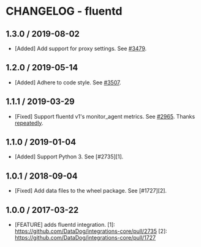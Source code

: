 # CHANGELOG - fluentd

## 1.3.0 / 2019-08-02

* [Added] Add support for proxy settings. See [#3479](https://github.com/DataDog/integrations-core/pull/3479).

## 1.2.0 / 2019-05-14

* [Added] Adhere to code style. See [#3507](https://github.com/DataDog/integrations-core/pull/3507).

## 1.1.1 / 2019-03-29

* [Fixed] Support fluentd v1's monitor_agent metrics. See [#2965](https://github.com/DataDog/integrations-core/pull/2965). Thanks [repeatedly](https://github.com/repeatedly).

## 1.1.0 / 2019-01-04

* [Added] Support Python 3. See [#2735][1].

## 1.0.1 / 2018-09-04

* [Fixed] Add data files to the wheel package. See [#1727][2].

## 1.0.0 / 2017-03-22

* [FEATURE] adds fluentd integration.
[1]: https://github.com/DataDog/integrations-core/pull/2735
[2]: https://github.com/DataDog/integrations-core/pull/1727
